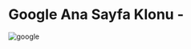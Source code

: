 # Google Ana Sayfa Klonu - 

![google](https://img001.prntscr.com/file/img001/fi_Y2vwxSi2mrL7yda78jQ.png)



